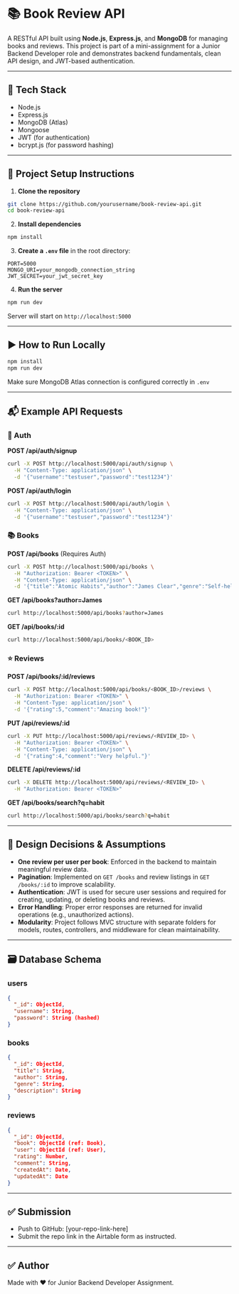 # 📚 Book Review API

A RESTful API built using **Node.js**, **Express.js**, and **MongoDB** for managing books and reviews. This project is part of a mini-assignment for a Junior Backend Developer role and demonstrates backend fundamentals, clean API design, and JWT-based authentication.

---

## 🔧 Tech Stack

- Node.js
- Express.js
- MongoDB (Atlas)
- Mongoose
- JWT (for authentication)
- bcrypt.js (for password hashing)

---

## 🚀 Project Setup Instructions

1. **Clone the repository**

```bash
git clone https://github.com/yourusername/book-review-api.git
cd book-review-api
```

2. **Install dependencies**

```bash
npm install
```

3. **Create a `.env` file** in the root directory:

```
PORT=5000
MONGO_URI=your_mongodb_connection_string
JWT_SECRET=your_jwt_secret_key
```

4. **Run the server**

```bash
npm run dev
```

Server will start on `http://localhost:5000`

---

## ▶️ How to Run Locally

```bash
npm install
npm run dev
```

Make sure MongoDB Atlas connection is configured correctly in `.env`

---

## 📬 Example API Requests

### 🔐 Auth

**POST /api/auth/signup**

```bash
curl -X POST http://localhost:5000/api/auth/signup \
  -H "Content-Type: application/json" \
  -d '{"username":"testuser","password":"test1234"}'
```

**POST /api/auth/login**

```bash
curl -X POST http://localhost:5000/api/auth/login \
  -H "Content-Type: application/json" \
  -d '{"username":"testuser","password":"test1234"}'
```

### 📚 Books

**POST /api/books** (Requires Auth)

```bash
curl -X POST http://localhost:5000/api/books \
  -H "Authorization: Bearer <TOKEN>" \
  -H "Content-Type: application/json" \
  -d '{"title":"Atomic Habits","author":"James Clear","genre":"Self-help","description":"Habit building"}'
```

**GET /api/books?author=James**

```bash
curl http://localhost:5000/api/books?author=James
```

**GET /api/books/:id**

```bash
curl http://localhost:5000/api/books/<BOOK_ID>
```

### ⭐ Reviews

**POST /api/books/:id/reviews**

```bash
curl -X POST http://localhost:5000/api/books/<BOOK_ID>/reviews \
  -H "Authorization: Bearer <TOKEN>" \
  -H "Content-Type: application/json" \
  -d '{"rating":5,"comment":"Amazing book!"}'
```

**PUT /api/reviews/:id**

```bash
curl -X PUT http://localhost:5000/api/reviews/<REVIEW_ID> \
  -H "Authorization: Bearer <TOKEN>" \
  -H "Content-Type: application/json" \
  -d '{"rating":4,"comment":"Very helpful."}'
```

**DELETE /api/reviews/:id**

```bash
curl -X DELETE http://localhost:5000/api/reviews/<REVIEW_ID> \
  -H "Authorization: Bearer <TOKEN>"
```

**GET /api/books/search?q=habit**

```bash
curl http://localhost:5000/api/books/search?q=habit
```

---

## 🧠 Design Decisions & Assumptions

- **One review per user per book**: Enforced in the backend to maintain meaningful review data.
- **Pagination**: Implemented on `GET /books` and review listings in `GET /books/:id` to improve scalability.
- **Authentication**: JWT is used for secure user sessions and required for creating, updating, or deleting books and reviews.
- **Error Handling**: Proper error responses are returned for invalid operations (e.g., unauthorized actions).
- **Modularity**: Project follows MVC structure with separate folders for models, routes, controllers, and middleware for clean maintainability.

---

## 🗃️ Database Schema

### users

```json
{
  "_id": ObjectId,
  "username": String,
  "password": String (hashed)
}
```

### books

```json
{
  "_id": ObjectId,
  "title": String,
  "author": String,
  "genre": String,
  "description": String
}
```

### reviews

```json
{
  "_id": ObjectId,
  "book": ObjectId (ref: Book),
  "user": ObjectId (ref: User),
  "rating": Number,
  "comment": String,
  "createdAt": Date,
  "updatedAt": Date
}
```

---

## ✅ Submission

- Push to GitHub: [your-repo-link-here]
- Submit the repo link in the Airtable form as instructed.

---

## ✅ Author

Made with ❤️ for Junior Backend Developer Assignment.
